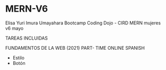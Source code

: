# MERN-V6

Elisa Yuri Imura Umayahara
Bootcamp Coding Dojo - CIRD MERN mujeres v6 mayo


TAREAS INCLUIDAS

FUNDAMENTOS DE LA WEB (2021) PART- TIME ONLINE SPANISH
- Estilo
- Botón